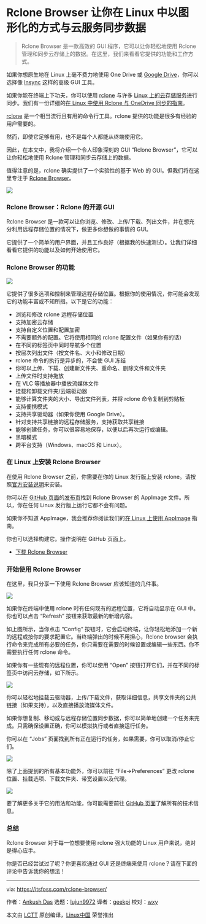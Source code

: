 [#]: collector: (lujun9972)
[#]: translator: (geekpi)
[#]: reviewer: (wxy)
[#]: publisher: (wxy)
[#]: url: (https://linux.cn/article-12605-1.html)
[#]: subject: (Rclone Browser Enables You to Sync Data With Cloud Services in Linux Graphically)
[#]: via: (https://itsfoss.com/rclone-browser/)
[#]: author: (Ankush Das https://itsfoss.com/author/ankush/)

Rclone Browser 让你在 Linux 中以图形化的方式与云服务同步数据
======

> Rclone Browser 是一款高效的 GUI 程序，它可以让你轻松地使用 Rclone 管理和同步云存储上的数据。在这里，我们来看看它提供的功能和工作方式。

如果你想原生地在 Linux 上毫不费力地使用 One Drive 或 [Google Drive][1]，你可以选择像 [Insync][2] 这样的高级 GUI 工具。

如果你能在终端上下功夫，你可以使用 [rclone][4] 与许多 [Linux 上的云存储服务][5]进行同步。我们有一份详细的[在 Linux 中使用 Rclone 与 OneDrive 同步的指南][6]。

[rclone][4] 是一个相当流行且有用的命令行工具。rclone 提供的功能是很多有经验的用户需要的。

然而，即使它足够有用，也不是每个人都能从终端使用它。

因此，在本文中，我将介绍一个令人印象深刻的 GUI “Rclone Browser”，它可以让你轻松地使用 Rclone 管理和同步云存储上的数据。

值得注意的是，rclone 确实提供了一个实验性的基于 Web 的 GUI。但我们将在这里专注于 [Rclone Browser][7]。

![][8]

### Rclone Browser：Rclone 的开源 GUI

Rclone Browser 是一款可以让你浏览、修改、上传/下载、列出文件，并在想充分利用远程存储位置的情况下，做更多你想做的事情的 GUI。

它提供了一个简单的用户界面，并且工作良好（根据我的快速测试）。让我们详细看看它提供的功能以及如何开始使用它。

### Rclone Browser 的功能

![][9]

它提供了很多选项和控制来管理远程存储位置。根据你的使用情况，你可能会发现它的功能丰富或不知所措。以下是它的功能：

  * 浏览和修改 rclone 远程存储位置
  * 支持加密云存储
  * 支持自定义位置和配置加密
  * 不需要额外的配置。它将使用相同的 rclone 配置文件（如果你有的话）
  * 在不同的标签页中同时导航多个位置
  * 按层次列出文件（按文件名、大小和修改日期）
  * rclone 命令的执行是异步的，不会使 GUI 冻结
  * 你可以上传、下载、创建新文件夹、重命名、删除文件和文件夹
  * 上传文件时支持拖放
  * 在 VLC 等播放器中播放流媒体文件
  * 挂载和卸载文件夹/云端驱动器
  * 能够计算文件夹的大小、导出文件列表，并将 rclone 命令复制到剪贴板
  * 支持便携模式
  * 支持共享驱动器（如果你使用 Google Drive）。
  * 针对支持共享链接的远程存储服务，支持获取共享链接
  * 能够创建任务，你可以很容易地保存，以便以后再次运行或编辑。
  * 黑暗模式
  * 跨平台支持（Windows、macOS 和 Linux）。

### 在 Linux 上安装 Rclone Browser

在使用 Rclone Browser 之前，你需要在你的 Linux 发行版上安装 rclone。请按照[官方安装说明][10]来安装。

你可以在 [GitHub 页面][7]的[发布页][11]找到 Rclone Browser 的 AppImage 文件。所以，你在任何 Linux 发行版上运行它都不会有问题。

如果你不知道 AppImage，我会推荐你阅读我们的[在 Linux 上使用 AppImage][12] 指南。

你也可以选择构建它。操作说明在 GitHub 页面上。

- [下载 Rclone Browser][7]

### 开始使用 Rclone Browser

在这里，我只分享一下使用 Rclone Browser 应该知道的几件事。

![][13]

如果你在终端中使用 rclone 时有任何现有的远程位置，它将自动显示在 GUI 中。你也可以点击 “Refresh” 按钮来获取最新的新增内容。

如上图所示，当你点击 “Config” 按钮时，它会启动终端，让你轻松地添加一个新的远程或按你的要求配置它。当终端弹出的时候不用担心，Rclone browser 会执行命令来完成所有必要的任务，你只需要在需要的时候设置或编辑一些东西。你不需要执行任何 rclone 命令。

如果你有一些现有的远程位置，你可以使用 “Open” 按钮打开它们，并在不同的标签页中访问云存储，如下所示。

![][14]

你可以轻松地挂载云驱动器，上传/下载文件，获取详细信息，共享文件夹的公共链接（如果支持），以及直接播放流媒体文件。

如果你想复制、移动或与远程存储位置同步数据，你可以简单地创建一个任务来完成。只需确保设置正确，你可以模拟执行或者直接运行任务。

你可以在 “Jobs” 页面找到所有正在运行的任务，如果需要，你可以取消/停止它们。

![][15]

除了上面提到的所有基本功能外，你可以前往 “File->Preferences” 更改 rclone 位置、挂载选项、下载文件夹、带宽设置以及代理。

![][16]

要了解更多关于它的用法和功能，你可能需要前往 [GitHub 页面][7]了解所有的技术信息。

### 总结

Rclone Browser 对于每一位想要使用 rclone 强大功能的 Linux 用户来说，绝对是得心应手。

你是否已经尝试过了呢？你更喜欢通过 GUI 还是终端来使用 rclone？请在下面的评论中告诉我你的想法！

--------------------------------------------------------------------------------

via: https://itsfoss.com/rclone-browser/

作者：[Ankush Das][a]
选题：[lujun9972][b]
译者：[geekpi](https://github.com/geekpi)
校对：[wxy](https://github.com/wxy)

本文由 [LCTT](https://github.com/LCTT/TranslateProject) 原创编译，[Linux中国](https://linux.cn/) 荣誉推出

[a]: https://itsfoss.com/author/ankush/
[b]: https://github.com/lujun9972
[1]: https://itsfoss.com/use-google-drive-linux/
[2]: https://itsfoss.com/recommends/insync/
[3]: https://itsfoss.com/affiliate-policy/
[4]: https://rclone.org/
[5]: https://itsfoss.com/cloud-services-linux/
[6]: https://itsfoss.com/use-onedrive-linux-rclone/
[7]: https://github.com/kapitainsky/RcloneBrowser
[8]: https://i0.wp.com/itsfoss.com/wp-content/uploads/2020/09/Cloud-sync.gif?resize=800%2C450&ssl=1
[9]: https://i2.wp.com/itsfoss.com/wp-content/uploads/2020/08/rclone-browser-screenshot.jpg?resize=800%2C618&ssl=1
[10]: https://rclone.org/install/
[11]: https://github.com/kapitainsky/RcloneBrowser/releases/tag/1.8.0
[12]: https://itsfoss.com/use-appimage-linux/
[13]: https://i2.wp.com/itsfoss.com/wp-content/uploads/2020/09/rclone-browser-howto.png?resize=800%2C412&ssl=1
[14]: https://i0.wp.com/itsfoss.com/wp-content/uploads/2020/09/rclone-browser-drive.png?resize=800%2C505&ssl=1
[15]: https://i2.wp.com/itsfoss.com/wp-content/uploads/2020/09/rclone-browser-task.jpg?resize=800%2C493&ssl=1
[16]: https://i1.wp.com/itsfoss.com/wp-content/uploads/2020/09/rclone-browser-preferences.jpg?resize=800%2C590&ssl=1
